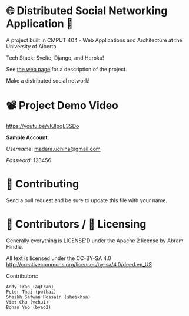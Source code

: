 🌐 Distributed Social Networking Application 📱 
===================================

A project built in CMPUT 404 - Web Applications and Architecture at the University of Alberta.

Tech Stack: Svelte, Django, and Heroku!

See [the web page](https://uofa-cmput404.github.io/general/project.html) for a description of the project.

Make a distributed social network!

📽️ Project Demo Video
============

https://youtu.be/vIQlpqE3SDo

**Sample Account**:

_Username_: madara.uchiha@gmail.com

_Password_: 123456

🤝 Contributing
============

Send a pull request and be sure to update this file with your name.

👥 Contributors / 📄 Licensing
========================

Generally everything is LICENSE'D under the Apache 2 license by Abram Hindle.

All text is licensed under the CC-BY-SA 4.0 http://creativecommons.org/licenses/by-sa/4.0/deed.en_US

Contributors:

    Andy Tran (aqtran)
    Peter Thai (pwthai)
    Sheikh Safwan Hossain (sheikhsa)
    Viet Chu (vchu1)
    Bohan Yao (byao2)
